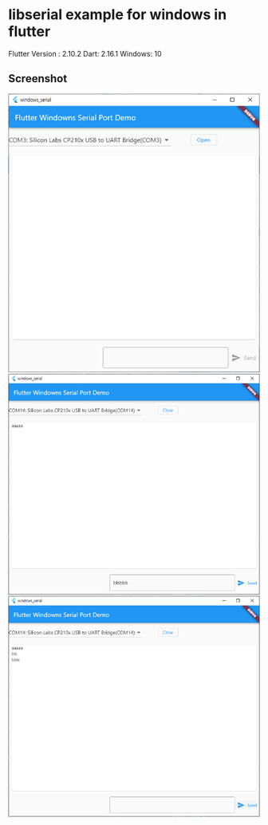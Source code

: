 # libserial example for windows in flutter

Flutter Version : 2.10.2
Dart: 2.16.1
Windows: 10



## Screenshot
![](./screenshot/1.png)
![](./screenshot/2.png)
![](./screenshot/3.png)